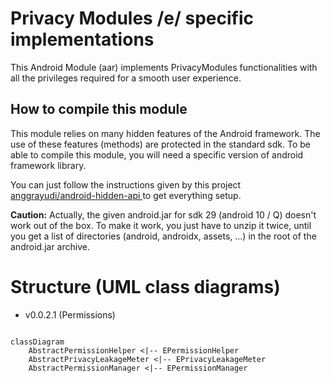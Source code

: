 # Privacy Modules /e/ specific implementations

This Android Module (aar) implements PrivacyModules functionalities with all the privileges required for a smooth user experience.

## How to compile this module

This module relies on many hidden features of the Android framework. The use of these features (methods) are protected in the standard sdk. 
To be able to compile this module, you will need a specific version of android framework library.   

You can just follow the instructions given by this project [ anggrayudi/android-hidden-api ](https://github.com/anggrayudi/android-hidden-api) to get everything setup.  

**Caution:** Actually, the given android.jar for sdk 29 (android 10 / Q) doesn't work out of the box. To make it work, you just have to unzip it twice, until you get a list of directories (android, androidx, assets, ...) in the root of the android.jar archive.

# Structure (UML class diagrams)

* v0.0.2.1 (Permissions)


```mermaid

classDiagram
    AbstractPermissionHelper <|-- EPermissionHelper
    AbstractPrivacyLeakageMeter <|-- EPrivacyLeakageMeter
    AbstractPermissionManager <|-- EPermissionManager
